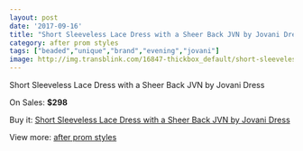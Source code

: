 ```yaml
---
layout: post
date: '2017-09-16'
title: "Short Sleeveless Lace Dress with a Sheer Back JVN by Jovani Dress"
category: after prom styles
tags: ["beaded","unique","brand","evening","jovani"]
image: http://img.transblink.com/16847-thickbox_default/short-sleeveless-lace-dress-with-a-sheer-back-jvn-by-jovani-dress.jpg
---
```

Short Sleeveless Lace Dress with a Sheer Back JVN by Jovani Dress

On Sales: **$298**
<a href="https://www.transblink.com/en/after-prom-styles/5318-short-sleeveless-lace-dress-with-a-sheer-back-jvn-by-jovani-dress.html"><amp-img layout="responsive" width="600" height="600" src="//img.transblink.com/16847-thickbox_default/short-sleeveless-lace-dress-with-a-sheer-back-jvn-by-jovani-dress.jpg" alt="Short Sleeveless Lace Dress with a Sheer Back JVN by Jovani Dress 0" /></a>
<a href="https://www.transblink.com/en/after-prom-styles/5318-short-sleeveless-lace-dress-with-a-sheer-back-jvn-by-jovani-dress.html"><amp-img layout="responsive" width="600" height="600" src="//img.transblink.com/16850-thickbox_default/short-sleeveless-lace-dress-with-a-sheer-back-jvn-by-jovani-dress.jpg" alt="Short Sleeveless Lace Dress with a Sheer Back JVN by Jovani Dress 1" /></a>
<a href="https://www.transblink.com/en/after-prom-styles/5318-short-sleeveless-lace-dress-with-a-sheer-back-jvn-by-jovani-dress.html"><amp-img layout="responsive" width="600" height="600" src="//img.transblink.com/16849-thickbox_default/short-sleeveless-lace-dress-with-a-sheer-back-jvn-by-jovani-dress.jpg" alt="Short Sleeveless Lace Dress with a Sheer Back JVN by Jovani Dress 2" /></a>
<a href="https://www.transblink.com/en/after-prom-styles/5318-short-sleeveless-lace-dress-with-a-sheer-back-jvn-by-jovani-dress.html"><amp-img layout="responsive" width="600" height="600" src="//img.transblink.com/16848-thickbox_default/short-sleeveless-lace-dress-with-a-sheer-back-jvn-by-jovani-dress.jpg" alt="Short Sleeveless Lace Dress with a Sheer Back JVN by Jovani Dress 3" /></a>

Buy it: [Short Sleeveless Lace Dress with a Sheer Back JVN by Jovani Dress](https://www.transblink.com/en/after-prom-styles/5318-short-sleeveless-lace-dress-with-a-sheer-back-jvn-by-jovani-dress.html "Short Sleeveless Lace Dress with a Sheer Back JVN by Jovani Dress")

View more: [after prom styles](https://www.transblink.com/en/55-after-prom-styles "after prom styles")